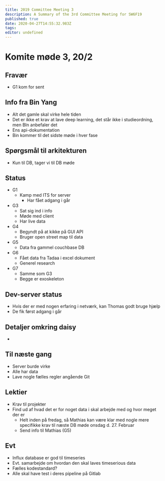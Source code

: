 ```yaml
---
title: 2019 Committee Meeting 3
description: A Summary of the 3rd Committee Meeting for SW6F19
published: true
date: 2020-04-27T14:55:32.983Z
tags: 
editor: undefined
---
```


# Komite møde 3, 20/2

## Fravær

- G1 kom for sent

## Info fra Bin Yang

- Alt det gamle skal virke hele tiden
- Det er ikke et krav at lave deep learning, det står ikke i studieordning, men BIn anbefaler det
- Ens api-dokumentation
- Bin kommer til det sidste møde i hver fase

## Spørgsmål til arkitekturen

- Kun til DB, tager vi til DB møde

## Status

- G1
  - Kamp med ITS for server
    - Har fået adgang i går
- G3
  - Sat sig ind i info
  - Møde med client
  - Har live data
- G4
  - Begyndt på at kikke på GUI API
  - Bruger open street map til data
- G5
  - Data fra gammel couchbase DB
- G6
  - Fået data fra Tadaa i excel dokument
  - Generel research
- G7
  - Samme som G3
  - Begge er exoskeleton

## Dev-server status

- Hvis der er med nogen erfaring i netværk, kan Thomas godt bruge hjælp
- De fik først adgang i går

## Detaljer omkring daisy

-

## Til næste gang

- Server burde virke
- Alle har data
- Lave nogle fælles regler angående Git

## Lektier

- Krav til projekter
- Find ud af hvad det er for noget data i skal arbejde med og hvor meget der er
  - Helt inden på fredag, så Mathias kan være klar med nogle mere specifikke krav til næste DB møde onsdag d. 27. Februar
  - Send info til Mathias (G5)

## Evt

- Influx database er god til timeseries
- Evt. samarbejde om hvordan den skal laves timeserious data
- Fælles kodestandard?
- Alle skal have test i deres pipeline på Gitlab

